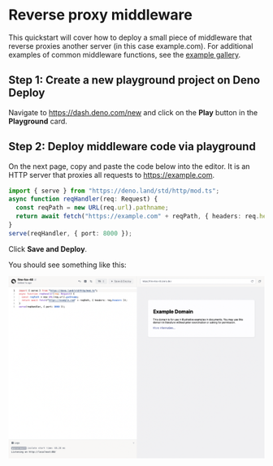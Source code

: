 # Reverse proxy middleware

This quickstart will cover how to deploy a small piece of middleware that
reverse proxies another server (in this case example.com). For additional
examples of common middleware functions, see the
[example gallery](https://www.deno.com/deploy/examples).

## **Step 1:** Create a new playground project on Deno Deploy

Navigate to https://dash.deno.com/new and click on the **Play** button in the
**Playground** card.

## **Step 2:** Deploy middleware code via playground

On the next page, copy and paste the code below into the editor. It is an HTTP
server that proxies all requests to https://example.com.

```ts
import { serve } from "https://deno.land/std/http/mod.ts";
async function reqHandler(req: Request) {
  const reqPath = new URL(req.url).pathname;
  return await fetch("https://example.com" + reqPath, { headers: req.headers });
}
serve(reqHandler, { port: 8000 });
```

Click **Save and Deploy**.

You should see something like this:

![image](../docs-images/proxy_to_example.png)
